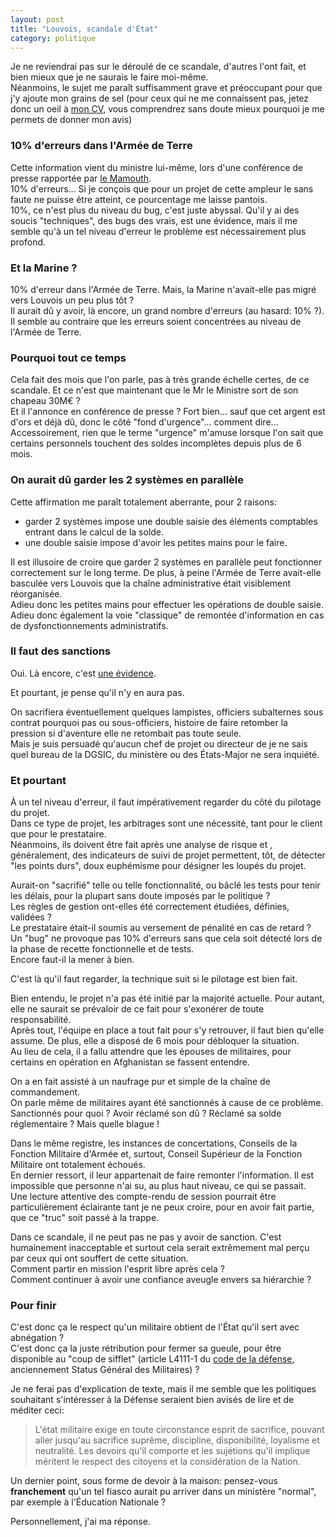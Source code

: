 ```yaml
---
layout: post
title: "Louvois, scandale d'État"
category: politique
---
```


Je ne reviendrai pas sur le déroulé de ce scandale, d'autres l'ont fait, et bien mieux que je ne saurais le faire moi-même.  
Néanmoins, le sujet me paraît suffisamment grave et préoccupant pour que j'y ajoute mon grains de sel (pour ceux qui ne me connaissent pas, jetez donc un oeil à [mon CV](http://www.jbfavre.org/cv), vous comprendrez sans doute mieux pourquoi je me permets de donner mon avis)

### 10% d'erreurs dans l'Armée de Terre

Cette information vient du ministre lui-même, lors d'une conférence de presse rapportée par [le Mamouth](http://lemamouth.blogspot.fr/2012/10/louvois-des-chiffres-jour.html).  
10% d'erreurs... Si je conçois que pour un projet de cette ampleur le sans faute ne puisse être atteint, ce pourcentage me laisse pantois.  
10%, ce n'est plus du niveau du bug, c'est juste abyssal. Qu'il y ai des soucis "techniques", des bugs des vrais, est une évidence, mais il me semble qu'à un tel niveau d'erreur le problème est nécessairement plus profond.


### Et la Marine ?

10% d'erreur dans l'Armée de Terre. Mais, la Marine n'avait-elle pas migré vers Louvois un peu plus tôt ?  
Il aurait dû y avoir, là encore, un grand nombre d'erreurs (au hasard: 10% ?).  
Il semble au contraire que les erreurs soient concentrées au niveau de l'Armée de Terre.

### Pourquoi tout ce temps

Cela fait des mois que l'on parle, pas à très grande échelle certes, de ce scandale. Et ce n'est que maintenant que le Mr le Ministre sort de son chapeau 30M€ ?  
Et il l'annonce en conférence de presse ? Fort bien... sauf que cet argent est d'ors et déjà dû, donc le côté "fond d'urgence"... comment dire... Accessoirement, rien que le terme "urgence" m'amuse lorsque l'on sait que certains personnels touchent des soldes incomplètes depuis plus de 6 mois.

### On aurait dû garder les 2 systèmes en parallèle

Cette affirmation me paraît totalement aberrante, pour 2 raisons:

- garder 2 systèmes impose une double saisie des éléments comptables entrant dans le calcul de la solde.
- une double saisie impose d'avoir les petites mains pour le faire.

Il est illusoire de croire que garder 2 systèmes en parallèle peut fonctionner correctement sur le long terme. De plus, à peine l'Armée de Terre avait-elle basculée vers Louvois que la chaîne administrative était visiblement réorganisée.  
Adieu donc les petites mains pour effectuer les opérations de double saisie.  
Adieu donc également la voie "classique" de remontée d'information en cas de dysfonctionnements administratifs.

### Il faut des sanctions

Oui. Là encore, c'est [une évidence](http://lemamouth.blogspot.fr/2012/10/billet-dhumeur-pourquoi-pas-de.html).

Et pourtant, je pense qu'il n'y en aura pas.

On sacrifiera éventuellement quelques lampistes, officiers subalternes sous contrat pourquoi pas ou sous-officiers, histoire de faire retomber la pression si d'aventure elle ne retombait pas toute seule.  
Mais je suis persuadé qu'aucun chef de projet ou directeur de je ne sais quel bureau de la DGSIC, du ministère ou des États-Major ne sera inquiété.

### Et pourtant

À un tel niveau d'erreur, il faut impérativement regarder du côté du pilotage du projet.  
Dans ce type de projet, les arbitrages sont une nécessité, tant pour le client que pour le prestataire.  
Néanmoins, ils doivent être fait après une analyse de risque et , généralement, des indicateurs de suivi de projet permettent, tôt, de détecter "les points durs", doux euphémisme pour désigner les loupés du projet.

Aurait-on "sacrifié" telle ou telle fonctionnalité, ou bâclé les tests pour tenir les délais, pour la plupart sans doute imposés par le politique ?  
Les règles de gestion ont-elles été correctement étudiées, définies, validées ?  
Le prestataire était-il soumis au versement de pénalité en cas de retard ?  
Un "bug" ne provoque pas 10% d'erreurs sans que cela soit détecté lors de la phase de recette fonctionnelle et de tests.  
Encore faut-il la mener à bien.

C'est là qu'il faut regarder, la technique suit si le pilotage est bien fait.

Bien entendu, le projet n'a pas été initié par la majorité actuelle. Pour autant, elle ne saurait se prévaloir de ce fait pour s'exonérer de toute responsabilité.  
Après tout, l'équipe en place a tout fait pour s'y retrouver, il faut bien qu'elle assume. De plus, elle a disposé de 6 mois pour débloquer la situation.  
Au lieu de cela, il a fallu attendre que les épouses de militaires, pour certains en opération en Afghanistan se fassent entendre.

On a en fait assisté à un naufrage pur et simple de la chaîne de commandement.  
On parle même de militaires ayant été sanctionnés à cause de ce problème. Sanctionnés pour quoi ? Avoir réclamé son dû ? Réclamé sa solde réglementaire ? Mais quelle blague !

Dans le même registre, les instances de concertations, Conseils de la Fonction Militaire d'Armée et, surtout, Conseil Supérieur de la Fonction Militaire ont totalement échoués.  
En dernier ressort, il leur appartenait de faire remonter l'information. Il est impossible que personne n'ai su, au plus haut niveau, ce qui se passait.  
Une lecture attentive des compte-rendu de session pourrait être particulièrement éclairante tant je ne peux croire, pour en avoir fait partie, que ce "truc" soit passé à la trappe.

Dans ce scandale, il ne peut pas ne pas y avoir de sanction. C'est humainement inacceptable et surtout cela serait extrêmement mal perçu par ceux qui ont souffert de cette situation.  
Comment partir en mission l'esprit libre après cela ?  
Comment continuer à avoir une confiance aveugle envers sa hiérarchie ?

### Pour finir

C'est donc ça le respect qu'un militaire obtient de l'État qu'il sert avec abnégation ?  
C'est donc ça la juste rétribution pour fermer sa gueule, pour être disponible au "coup de sifflet" (article L4111-1 du [code de la défense](http://legifrance.gouv.fr/affichCode.do;jsessionid=F2F92D6AA588BDE48A4D245FC82E17A8.tpdjo13v_2?cidTexte=LEGITEXT000006071307&dateTexte=20121030), anciennement Status Général des Militaires) ?

Je ne ferai pas d'explication de texte, mais il me semble que les politiques souhaitant s'intéresser à la Défense seraient bien avisés de lire et de méditer ceci:

> L'état militaire exige en toute circonstance esprit de sacrifice, pouvant aller
  jusqu'au sacrifice suprême, discipline, disponibilité, loyalisme et neutralité.
  Les devoirs qu'il comporte et les sujétions qu'il implique méritent le respect
  des citoyens et la considération de la Nation.

Un dernier point, sous forme de devoir à la maison: pensez-vous __franchement__ qu'un tel fiasco aurait pu arriver dans un ministère "normal", par exemple à l'Éducation Nationale ?

Personnellement, j'ai ma réponse.
